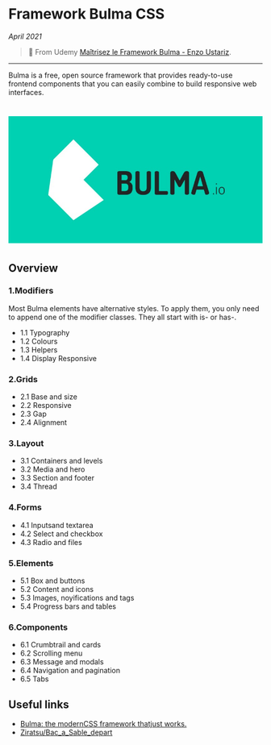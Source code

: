 # Framework Bulma CSS

_April 2021_

> 🔨 From Udemy [Maîtrisez le Framework Bulma - Enzo Ustariz](https://www.udemy.com/course/maitrisez-le-framework-bulma).

---

Bulma is a free, open source framework that provides ready-to-use frontend components that you can easily combine to build responsive web interfaces.

<h1 align="center">
    <img src="_readme-img/logo-bulma.jpg">
</h1>

## Overview

### 1.Modifiers

Most Bulma elements have alternative styles. To apply them, you only need to append one of the modifier classes. They all start with is- or has-.

- 1.1 Typography
- 1.2 Colours
- 1.3 Helpers
- 1.4 Display Responsive

### 2.Grids

- 2.1 Base and size
- 2.2 Responsive
- 2.3 Gap
- 2.4 Alignment

### 3.Layout

- 3.1 Containers and levels
- 3.2 Media and hero
- 3.3 Section and footer
- 3.4 Thread

### 4.Forms

- 4.1 Inputsand textarea
- 4.2 Select and checkbox
- 4.3 Radio and files

### 5.Elements

- 5.1 Box and buttons
- 5.2 Content and icons
- 5.3 Images, noyifications and tags
- 5.4 Progress bars and tables

### 6.Components

- 6.1 Crumbtrail and cards
- 6.2 Scrolling menu
- 6.3 Message and modals
- 6.4 Navigation and pagination
- 6.5 Tabs

## Useful links

- [Bulma: the modernCSS framework thatjust works.](https://bulma.io/)
- [Ziratsu/Bac_a_Sable_depart](https://github.com/Ziratsu/Bac_a_Sable_depart)

